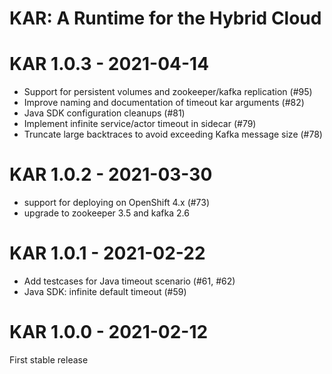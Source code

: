 <!--
# Copyright IBM Corporation 2020,2021
#
# Licensed under the Apache License, Version 2.0 (the "License");
# you may not use this file except in compliance with the License.
# You may obtain a copy of the License at
#
#     http://www.apache.org/licenses/LICENSE-2.0
#
# Unless required by applicable law or agreed to in writing, software
# distributed under the License is distributed on an "AS IS" BASIS,
# WITHOUT WARRANTIES OR CONDITIONS OF ANY KIND, either express or implied.
# See the License for the specific language governing permissions and
# limitations under the License.
-->

# KAR: A Runtime for the Hybrid Cloud

# KAR 1.0.3 - 2021-04-14
+ Support for persistent volumes and zookeeper/kafka replication (#95)
+ Improve naming and documentation of timeout kar arguments (#82)
+ Java SDK configuration cleanups (#81)
+ Implement infinite service/actor timeout in sidecar (#79)
+ Truncate large backtraces to avoid exceeding Kafka message size (#78)

# KAR 1.0.2 - 2021-03-30
+ support for deploying on OpenShift 4.x (#73)
+ upgrade to zookeeper 3.5 and kafka 2.6

# KAR 1.0.1 - 2021-02-22
+ Add testcases for Java timeout scenario (#61, #62)
+ Java SDK: infinite default timeout (#59)

# KAR 1.0.0 - 2021-02-12
First stable release
